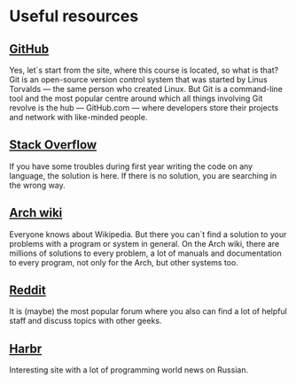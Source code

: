 # Useful resources

## [GitHub](https://github.com/)
Yes, let\`s start from the site, where this course is located, so what is that? Git is an open-source version control system that was started by Linus Torvalds — the same person who created Linux. But Git is a command-line tool and the most popular centre around which all things involving Git revolve is the hub — GitHub.com — where developers store their projects and network with like-minded people.

## [Stack Overflow](https://stackoverflow.com/)
If you have some troubles during first year writing the code on any language, the solution is here. If there is no solution, you are searching in the wrong way.

## [Arch wiki](https://wiki.archlinux.org/)
Everyone knows about Wikipedia. But there you can\`t find a solution to your problems with a program or system in general. On the Arch wiki, there are millions of solutions to every problem, a lot of manuals and documentation to every program, not only for the Arch, but other systems too.

## [Reddit](https://www.reddit.com/)
It is (maybe) the most popular forum where you also can find a lot of helpful staff and discuss topics with other geeks.

## [Harbr](https://habr.com/ru/)
Interesting site with a lot of programming world news on Russian.

